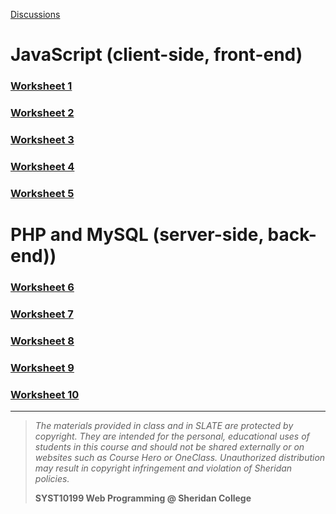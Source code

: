 [Discussions](https://github.com/ebajcar/web10199_worksheets/discussions)

# JavaScript (client-side, front-end)

### [Worksheet 1](syst10199/worksheets/set01.md)

### [Worksheet 2](syst10199/worksheets/set02.md)

### [Worksheet 3](syst10199/worksheets/set03.md)

### [Worksheet 4](syst10199/worksheets/set04.md)

### [Worksheet 5](syst10199/worksheets/set05.md)



# PHP and MySQL (server-side, back-end))



### [Worksheet 6](syst10199/worksheets/set06.md)

### [Worksheet 7](syst10199/worksheets/set07.md)

### [Worksheet 8](syst10199/worksheets/set08.md)

### [Worksheet 9](syst10199/worksheets/set09.md)

### [Worksheet 10](syst10199/worksheets/set10.md)




   
---
> *The materials provided in class and in SLATE are protected by copyright. They are intended for the personal, educational uses of students in this course and should not be shared externally or on websites such as Course Hero or OneClass. Unauthorized distribution may result in copyright infringement and violation of Sheridan policies.*
> 
> **SYST10199 Web Programming @ Sheridan College**


